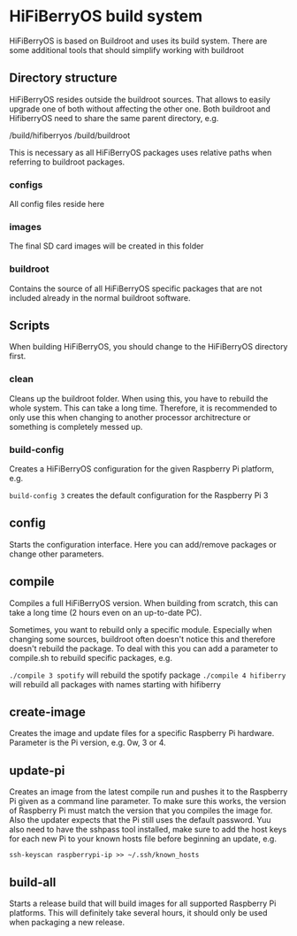 # HiFiBerryOS build system

HiFiBerryOS is based on Buildroot and uses its build system. There are some additional tools that should simplify 
working with buildroot

## Directory structure

HiFiBerryOS resides outside the buildroot sources. That allows to easily upgrade one of both without affecting 
the other one. Both buildroot and HifiberryOS need to share the same parent directory, e.g.

/build/hifiberryos
/build/buildroot

This is necessary as all HiFiBerryOS packages uses relative paths when referring to buildroot packages.

### configs

All config files reside here

### images

The final SD card images will be created in this folder

### buildroot

Contains the source of all HiFiBerryOS specific packages that are not included already in the normal
buildroot software.


## Scripts

When building HiFiBerryOS, you should change to the HiFiBerryOS directory first.

### clean
 
Cleans up the buildroot folder. When using this, you have to rebuild the whole system. This can take a long time. 
Therefore, it is recommended to only use this when changing to another processor architrecture or something is completely
messed up.

### build-config

Creates a HiFiBerryOS configuration for the given Raspberry Pi platform, e.g.

`build-config 3` creates the default configuration for the Raspberry Pi 3

## config

Starts the configuration interface. Here you can add/remove packages or change other parameters.

## compile

Compiles a full HiFiBerryOS version. When building from scratch, this can take a long time (2 hours even on an up-to-date PC).

Sometimes, you want to rebuild only a specific module. Especially when changing some sources, buildroot often doesn't notice 
this and therefore doesn't rebuild the package. To deal with this you can add a parameter to compile.sh to rebuild specific 
packages, e.g. 

`./compile 3 spotify` will rebuild the spotify package
`./compile 4 hifiberry` will rebuild all packages with names starting with hifiberry

## create-image

Creates the image and update files for a specific Raspberry Pi hardware. Parameter is the Pi version, e.g. 0w, 3 or 4.

## update-pi

Creates an image from the latest compile run and pushes it to the Raspberry Pi given as a command line parameter.
To make sure this works, the version of Raspberry Pi must match the version that you compiles the image for. Also the updater expects that the Pi still uses the default password. Yuu also need to have the sshpass tool installed, make sure to add the host keys for each new Pi to your known hosts file before beginning an update, e.g.

`ssh-keyscan raspberrypi-ip >> ~/.ssh/known_hosts`

## build-all

Starts a release build that will build images for all supported Raspberry Pi platforms. This will definitely 
take several hours, it should only be used when packaging a new release.
